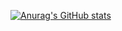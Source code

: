 [![Anurag's GitHub stats](https://github-readme-stats.vercel.app/api?username=Innokentie&show_icons=true&theme=monokai)](https://github.com/Innokentie/Innokentie/)
